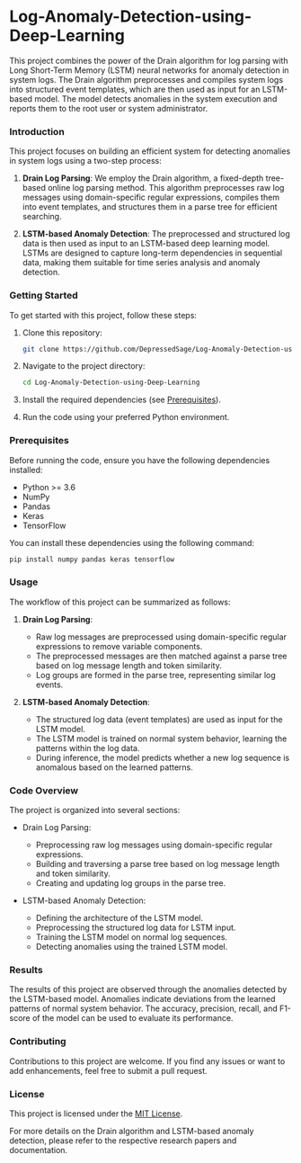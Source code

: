 # Log-Anomaly-Detection-using-Deep-Learning

This project combines the power of the Drain algorithm for log parsing with Long Short-Term Memory (LSTM) neural networks for anomaly detection in system logs. The Drain algorithm preprocesses and compiles system logs into structured event templates, which are then used as input for an LSTM-based model. The model detects anomalies in the system execution and reports them to the root user or system administrator.

### Introduction

This project focuses on building an efficient system for detecting anomalies in system logs using a two-step process: 

1. **Drain Log Parsing**: We employ the Drain algorithm, a fixed-depth tree-based online log parsing method. This algorithm preprocesses raw log messages using domain-specific regular expressions, compiles them into event templates, and structures them in a parse tree for efficient searching.

2. **LSTM-based Anomaly Detection**: The preprocessed and structured log data is then used as input to an LSTM-based deep learning model. LSTMs are designed to capture long-term dependencies in sequential data, making them suitable for time series analysis and anomaly detection.

### Getting Started

To get started with this project, follow these steps:

1. Clone this repository:

   ```sh
   git clone https://github.com/DepressedSage/Log-Anomaly-Detection-using-Deep-Learning.git
   ```

2. Navigate to the project directory:

   ```sh
   cd Log-Anomaly-Detection-using-Deep-Learning
   ```

3. Install the required dependencies (see [Prerequisites](#prerequisites)).

4. Run the code using your preferred Python environment.

### Prerequisites

Before running the code, ensure you have the following dependencies installed:

- Python >= 3.6
- NumPy
- Pandas
- Keras
- TensorFlow

You can install these dependencies using the following command:

```sh
pip install numpy pandas keras tensorflow
```

### Usage

The workflow of this project can be summarized as follows:

1. **Drain Log Parsing**:
   - Raw log messages are preprocessed using domain-specific regular expressions to remove variable components.
   - The preprocessed messages are then matched against a parse tree based on log message length and token similarity.
   - Log groups are formed in the parse tree, representing similar log events.

2. **LSTM-based Anomaly Detection**:
   - The structured log data (event templates) are used as input for the LSTM model.
   - The LSTM model is trained on normal system behavior, learning the patterns within the log data.
   - During inference, the model predicts whether a new log sequence is anomalous based on the learned patterns.

### Code Overview

The project is organized into several sections:

- Drain Log Parsing:
  - Preprocessing raw log messages using domain-specific regular expressions.
  - Building and traversing a parse tree based on log message length and token similarity.
  - Creating and updating log groups in the parse tree.

- LSTM-based Anomaly Detection:
  - Defining the architecture of the LSTM model.
  - Preprocessing the structured log data for LSTM input.
  - Training the LSTM model on normal log sequences.
  - Detecting anomalies using the trained LSTM model.

### Results

The results of this project are observed through the anomalies detected by the LSTM-based model. Anomalies indicate deviations from the learned patterns of normal system behavior. The accuracy, precision, recall, and F1-score of the model can be used to evaluate its performance.

### Contributing

Contributions to this project are welcome. If you find any issues or want to add enhancements, feel free to submit a pull request.

### License

This project is licensed under the [MIT License](LICENSE).

For more details on the Drain algorithm and LSTM-based anomaly detection, please refer to the respective research papers and documentation.
